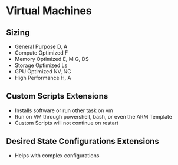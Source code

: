 # Virtual Machines


## Sizing

- General Purpose D, A
- Compute Optimized F
- Memory Optimized E, M G, DS
- Storage Optimized Ls
- GPU Optimized NV, NC
- High Performance H, A


## Custom Scripts Extensions
- Installs software or run other task on vm
- Run on VM through powershell, bash, or even the ARM Template
- Custom Scripts will not continue on restart

## Desired State Configurations Extensions
- Helps with complex configurations
